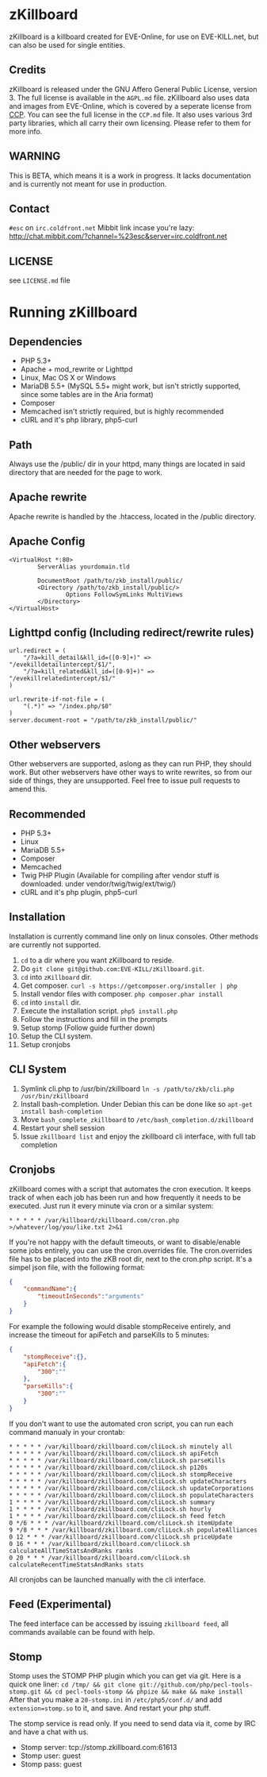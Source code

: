 # zKillboard
zKillboard is a killboard created for EVE-Online, for use on EVE-KILL.net, but can also be used for single entities.

## Credits
zKillboard is released under the GNU Affero General Public License, version 3. The full license is available in the `AGPL.md` file.
zKillboard also uses data and images from EVE-Online, which is covered by a seperate license from [CCP](http://www.ccpgames.com/en/home). You can see the full license in the `CCP.md` file.
It also uses various 3rd party libraries, which all carry their own licensing. Please refer to them for more info.

## WARNING
This is BETA, which means it is a work in progress.  It lacks documentation and is currently
not meant for use in production.

## Contact
`#esc` on `irc.coldfront.net`
Mibbit link incase you're lazy: http://chat.mibbit.com/?channel=%23esc&server=irc.coldfront.net

## LICENSE
see `LICENSE.md` file

# Running zKillboard

## Dependencies
- PHP 5.3+
- Apache + mod_rewrite or Lighttpd
- Linux, Mac OS X or Windows
- MariaDB 5.5+ (MySQL 5.5+ might work, but isn't strictly supported, since some tables are in the Aria format)
- Composer
- Memcached isn't strictly required, but is highly recommended
- cURL and it's php library, php5-curl

## Path
Always use the /public/ dir in your httpd, many things are located in said directory that are needed for the page to work.

## Apache rewrite
Apache rewrite is handled by the .htaccess, located in the /public directory.

## Apache Config
```
<VirtualHost *:80>
        ServerAlias yourdomain.tld

        DocumentRoot /path/to/zkb_install/public/
        <Directory /path/to/zkb_install/public/>
                Options FollowSymLinks MultiViews
        </Directory>
</VirtualHost>
```

## Lighttpd config (Including redirect/rewrite rules)
```
url.redirect = (
	"/?a=kill_detail&kll_id=([0-9]+)" => "/evekilldetailintercept/$1/",
	"/?a=kill_related&kll_id=([0-9]+)" => "/evekillrelatedintercept/$1/"
)

url.rewrite-if-not-file = (
	"(.*)" => "/index.php/$0"
)
server.document-root = "/path/to/zkb_install/public/"
```

## Other webservers
Other webservers are supported, aslong as they can run PHP, they should work.
But other webservers have other ways to write rewrites, so from our side of things, they are unsupported.
Feel free to issue pull requests to amend this.

## Recommended
- PHP 5.3+
- Linux
- MariaDB 5.5+
- Composer
- Memcached
- Twig PHP Plugin (Available for compiling after vendor stuff is downloaded. under vendor/twig/twig/ext/twig/)
- cURL and it's php plugin, php5-curl

## Installation
Installation is currently command line only on linux consoles. Other methods are currently not supported.

1. `cd` to a dir where you want zKillboard to reside.
2. Do `git clone git@github.com:EVE-KILL/zKillboard.git`.
3. `cd` into `zKillboard` dir.
4. Get composer. `curl -s https://getcomposer.org/installer | php`
5. Install vendor files with composer. `php composer.phar install`
6. `cd` into `install` dir.
7. Execute the installation script. `php5 install.php`
8. Follow the instructions and fill in the prompts
9. Setup stomp (Follow guide further down)
10. Setup the CLI system.
11. Setup cronjobs

## CLI System
1. Symlink cli.php to /usr/bin/zkillboard `ln -s /path/to/zkb/cli.php /usr/bin/zkillboard`
2. Install bash-completion. Under Debian this can be done like so `apt-get install bash-completion`
3. Move `bash_complete_zkillboard` to `/etc/bash_completion.d/zkillboard`
4. Restart your shell session
5. Issue `zkillboard list` and enjoy the zkillboard cli interface, with full tab completion

## Cronjobs
zKillboard comes with a script that automates the cron execution.
It keeps track of when each job has been run and how frequently it needs to be executed.
Just run it every minute via cron or a similar system:

```
* * * * * /var/killboard/zkillboard.com/cron.php >/whatever/log/you/like.txt 2>&1
```

If you're not happy with the default timeouts, or want to disable/enable some jobs entirely, you can use the cron.overrides file.
The cron.overrides file has to be placed into the zKB root dir, next to the cron.php script. It's a simpel json file, with the following format:

```json
{
    "commandName":{
        "timeoutInSeconds":"arguments"
    }
}
```

For example the following would disable stompReceive entirely, and increase the timeout for apiFetch and parseKills to 5 minutes:
```json
{
    "stompReceive":{},
    "apiFetch":{
        "300":""
    },
    "parseKills":{
        "300":""
    }
}
```

If you don't want to use the automated cron script, you can run each command manualy in your crontab:
```
* * * * * /var/killboard/zkillboard.com/cliLock.sh minutely all
* * * * * /var/killboard/zkillboard.com/cliLock.sh apiFetch
* * * * * /var/killboard/zkillboard.com/cliLock.sh parseKills
* * * * * /var/killboard/zkillboard.com/cliLock.sh p120s
* * * * * /var/killboard/zkillboard.com/cliLock.sh stompReceive
* * * * * /var/killboard/zkillboard.com/cliLock.sh updateCharacters
* * * * * /var/killboard/zkillboard.com/cliLock.sh updateCorporations
* * * * * /var/killboard/zkillboard.com/cliLock.sh populateCharacters
1 * * * * /var/killboard/zkillboard.com/cliLock.sh summary
1 * * * * /var/killboard/zkillboard.com/cliLock.sh hourly
1 * * * * /var/killboard/zkillboard.com/cliLock.sh feed fetch
0 */6 * * * /var/killboard/zkillboard.com/cliLock.sh itemUpdate
9 */8 * * * /var/killboard/zkillboard.com/cliLock.sh populateAlliances
0 12 * * * /var/killboard/zkillboard.com/cliLock.sh priceUpdate
0 16 * * * /var/killboard/zkillboard.com/cliLock.sh calculateAllTimeStatsAndRanks ranks
0 20 * * * /var/killboard/zkillboard.com/cliLock.sh calculateRecentTimeStatsAndRanks stats
```

All cronjobs can be launched manually with the cli interface.

## Feed (Experimental)
The feed interface can be accessed by issuing `zkillboard feed`, all commands available can be found with help.

## Stomp
Stomp uses the STOMP PHP plugin which you can get via git.
Here is a quick one liner: `cd /tmp/ && git clone git://github.com/php/pecl-tools-stomp.git && cd pecl-tools-stomp && phpize && make && make install`
After that you make a `20-stomp.ini` in `/etc/php5/conf.d/` and add `extension=stomp.so` to it, and save. And restart your php stuff.

The stomp service is read only. If you need to send data via it, come by IRC and have a chat with us.

- Stomp server: tcp://stomp.zkillboard.com:61613
- Stomp user: guest
- Stomp pass: guest
